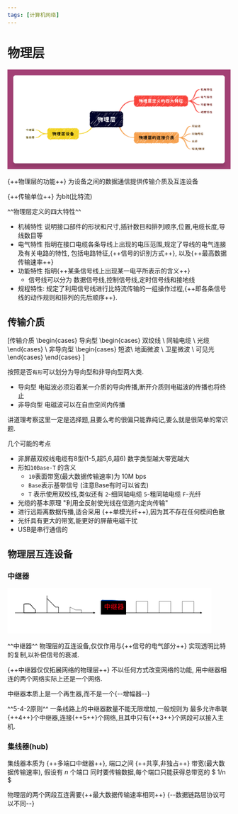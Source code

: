 ```yaml
---
tags: [计算机网络]
---
```


# 物理层

![](./images/物理层.png)

{++物理层的功能++} 为设备之间的数据通信提供传输介质及互连设备

{++传输单位++} 为bit(比特流)

^^物理层定义的四大特性^^  

- 机械特性 说明接口部件的形状和尺寸,插针数目和排列顺序,位置,电缆长度,导线数目等
- 电气特性 指明在接口电缆各条导线上出现的电压范围,规定了导线的电气连接及有关电路的特性, 包括电路特征,{++信号的识别方式++}, 以及{++最高数据传输速率++}
- 功能特性 指明{++某条信号线上出现某一电平所表示的含义++} 
    - 信号线可以分为 数据信号线,控制信号线,定时信号线和接地线
- 规程特性: 规定了利用信号线进行比特流传输的一组操作过程,{++即各条信号线的动作规则和排列的先后顺序++}.

## 传输介质

\[传输介质
    \begin{cases}
    导向型 \begin{cases}
    双绞线 \\
    同轴电缆 \\
    光缆
    \end{cases} \\
    非导向型 \begin{cases} 
    短波\\
    地面微波 \\
    卫星微波 \\
    可见光
    \end{cases}
    \end{cases}
\]

按照是否`有形`可以划分为导向型和非导向型两大类. 

- 导向型 电磁波必须沿着某一介质的导向传播,断开介质则电磁波的传播也将终止
- 非导向型 电磁波可以在自由空间内传播 

讲道理考察这里一定是选择题,且要么考的很偏只能靠纯记,要么就是很简单的常识题. 

几个可能的考点 

- 非屏蔽双绞线电缆有8型(1-5,超5,6,超6) 数字类型越大带宽越大
- 形如`10Base-T` 的含义 
    - `10`表面带宽(最大数据传输速率)为 10M bps
    - `Base`表示基带信号 (注意Base有时可以省去)
    - `T` 表示使用双绞线,类似还有 `2`-细同轴电缆 `5`-粗同轴电缆 `F`-光纤
- 光缆的基本原理 "利用全反射使光线在信道内定向传输"
- 进行远距离数据传播,适合采用 {++单模光纤++},因为其不存在任何模间色散
- 光纤具有更大的带宽,能更好的屏蔽电磁干扰
- USB是串行通信的

## 物理层互连设备

### 中继器

![alt text](./images/中继器.png)

^^中继器^^ 物理层的互连设备,仅仅作用与{++信号的电气部分++} 实现透明比特的复制,以补偿信号的衰减.

{++中继器仅仅拓展网络的物理层++} 不以任何方式改变网络的功能, 用中继器相连的两个网络实际上还是一个网络.

中继器本质上是一个再生器,而不是一个{--增幅器--} 

^^5-4-2原则^^ 一条线路上的中继器数量不能无限增加,一般规则为 最多允许串联{++4++}个中继器,连接{++5++}个网络,且其中只有{++3++}个网段可以接入主机.

### 集线器(hub)

集线器本质为 {++多端口中继器++}, 端口之间 {++共享,非独占++} 带宽(最大数据传输速率), 假设有 $n$ 个端口 同时要传输数据,每个端口只能获得总带宽的 $ 1/n $ 

物理层的两个网段互连需要{++最大数据传输速率相同++} {--数据链路层协议可以不同--}